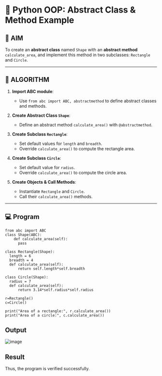 # 🐍 Python OOP: Abstract Class & Method Example

## 🎯 AIM

To create an **abstract class** named `Shape` with an **abstract method** `calculate_area`, and implement this method in two subclasses: `Rectangle` and `Circle`.

---

## 🧠 ALGORITHM

1. **Import ABC module**:
   - Use `from abc import ABC, abstractmethod` to define abstract classes and methods.

2. **Create Abstract Class `Shape`**:
   - Define an abstract method `calculate_area()` with `@abstractmethod`.

3. **Create Subclass `Rectangle`**:
   - Set default values for `length` and `breadth`.
   - Override `calculate_area()` to compute the rectangle area.

4. **Create Subclass `Circle`**:
   - Set default value for `radius`.
   - Override `calculate_area()` to compute the circle area.

5. **Create Objects & Call Methods**:
   - Instantiate `Rectangle` and `Circle`.
   - Call their `calculate_area()` methods.

---

## 💻 Program
```
from abc import ABC
class Shape(ABC): 
    def calculate_area(self):
      pass

class Rectangle(Shape):
  length = 6
  breadth = 4
  def calculate_area(self):
      return self.length*self.breadth

class Circle(Shape):
  radius = 7
  def calculate_area(self):
      return 3.14*self.radius*self.radius

r=Rectangle()
c=Circle() 

print("Area of a rectangle:", r.calculate_area()) 
print("Area of a circle:", c.calculate_area())  
```

## Output
![image](https://github.com/user-attachments/assets/2765a861-9dc0-4b8c-896b-cde3031b93e6)


## Result
Thus, the program is verified successfully.
